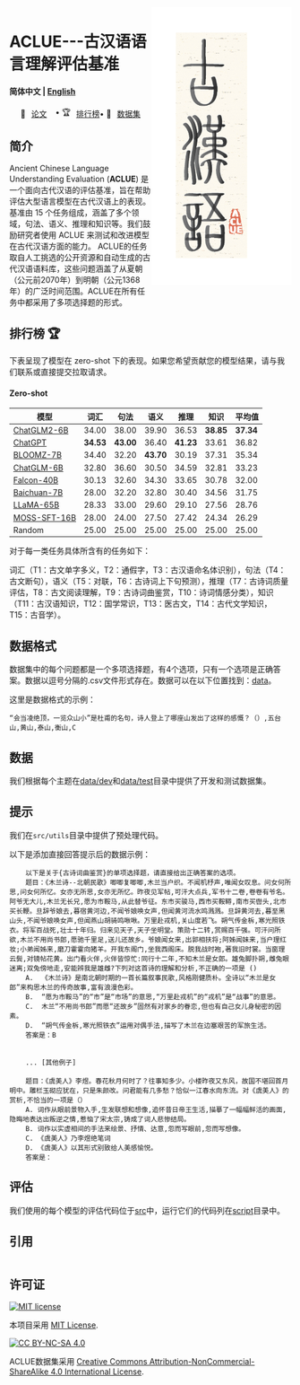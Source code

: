 <img src="fig/ACLUE.png" align="right" width="250" />

# ACLUE---古汉语语言理解评估基准 


<h4 align="left">
    <p>
        <b>简体中文</b> |
        <a href="README_EN.md">English</a> 
    <p>
</h4>

<p align="left" style="display: flex; flex-direction: row; justify-content: center; align-items: center">
📄 <a href="https://" target="_blank" style="margin-right: 15px; margin-left: 10px">论文</a> • 
🏆 <a href="#排行榜" target="_blank"  style="margin-left: 10px">排行榜</a> •
🤗 <a href="https://huggingface.co/datasets/tyouisen/aclue" target="_blank" style="margin-left: 10px">数据集</a> 
</p>

## 简介


Ancient Chinese Language Understanding Evaluation (**ACLUE**) 是一个面向古代汉语的评估基准，旨在帮助评估大型语言模型在古代汉语上的表现。基准由 15 个任务组成，涵盖了多个领域，句法、语义、推理和知识等。我们鼓励研究者使用 ACLUE 来测试和改进模型在古代汉语方面的能力。
ACLUE的任务取自人工挑选的公开资源和自动生成的古代汉语语料库，这些问题涵盖了从夏朝（公元前2070年）到明朝（公元1368年）的广泛时间范围。ACLUE在所有任务中都采用了多项选择题的形式。

## 排行榜 🏆

下表呈现了模型在 zero-shot 下的表现。如果您希望贡献您的模型结果，请与我们联系或直接提交拉取请求。

#### Zero-shot
| 模型                                                      |   词汇   |   句法   |   语义   |   推理   |   知识   |   平均值   |
|-----------|---------|-----------|----------|-----------|-----------|---------|
| [ChatGLM2-6B](https://huggingface.co/tiiuae/falcon-40b)   |   34.00   |   38.00   |   39.90   |   36.53   | **38.85** | **37.34** |
| [ChatGPT](https://openai.com/chatgpt)                     | **34.53** | **43.00** |   36.40   | **41.23** |   33.61   |   36.82   |
| [BLOOMZ-7B](https://github.com/bigscience-workshop/xmtf)  |   34.40   |   32.20   | **43.70** |   30.19   |   37.31   |   35.34   |
| [ChatGLM-6B](https://github.com/THUDM/GLM-130B)           |   32.80   |   36.60   |   30.50   |   34.59   |   32.81   |   33.23   |
| [Falcon-40B](https://huggingface.co/tiiuae/falcon-40b)    |   30.13   |   32.60   |   34.30   |   33.65   |   30.78   |   32.00   |
| [Baichuan-7B](https://github.com/baichuan-inc/baichuan-7B)|   28.00   |   32.20   |   32.80   |   30.40   |   34.56   |   31.75   |
| [LLaMA-65B](https://github.com/facebookresearch/llama)    |   28.33   |   33.00   |   29.60   |   29.10   |   27.56   |   28.76   |
| [MOSS-SFT-16B](https://github.com/OpenLMLab/MOSS)         |   28.00   |   24.00   |   27.50   |   27.42   |   24.34   |   26.29   |
| Random                                                    |   25.00   |   25.00   |   25.00   |   25.00   |   25.00   |   25.00   | 

对于每一类任务具体所含有的任务如下：

词汇（T1：古文单字多义，T2：通假字，T3：古汉语命名体识别），句法（T4：古文断句），语义（T5：对联，T6：古诗词上下句预测），推理（T7：古诗词质量评估，T8：古文阅读理解，T9：古诗词曲鉴赏，T10：诗词情感分类），知识（T11：古汉语知识，T12：国学常识，T13：医古文，T14：古代文学知识，T15：古音学）。

## 数据格式
数据集中的每个问题都是一个多项选择题，有4个选项，只有一个选项是正确答案。数据以逗号分隔的.csv文件形式存在。数据可以在以下位置找到：[data](data)。

这里是数据格式的示例：

```
“会当凌绝顶，一览众山小”是杜甫的名句，诗人登上了哪座山发出了这样的感慨？（）,五台山,黄山,泰山,衡山,C
```


## 数据
我们根据每个主题在[data/dev](data/dev)和[data/test](data/test)目录中提供了开发和测试数据集。


## 提示
我们在`src/utils`目录中提供了预处理代码。

以下是添加直接回答提示后的数据示例：

```
    以下是关于{古诗词曲鉴赏}的单项选择题，请直接给出正确答案的选项。
    题目：《木兰诗--北朝民歌》唧唧复唧唧,木兰当户织。不闻机杼声,唯闻女叹息。问女何所思,问女何所忆。女亦无所思,女亦无所忆。昨夜见军帖,可汗大点兵,军书十二卷,卷卷有爷名。阿爷无大儿,木兰无长兄,愿为市鞍马,从此替爷征。东市买骏马,西市买鞍鞯,南市买辔头,北市买长鞭。旦辞爷娘去,暮宿黄河边,不闻爷娘唤女声,但闻黄河流水鸣溅溅。旦辞黄河去,暮至黑山头,不闻爷娘唤女声,但闻燕山胡骑鸣啾啾。万里赴戎机,关山度若飞。朔气传金柝,寒光照铁衣。将军百战死,壮士十年归。归来见天子,天子坐明堂。策勋十二转,赏赐百千强。可汗问所欲,木兰不用尚书郎,愿驰千里足,送儿还故乡。爷娘闻女来,出郭相扶将;阿姊闻妹来,当户理红妆;小弟闻姊来,磨刀霍霍向猪羊。开我东阁门,坐我西阁床。脱我战时袍,著我旧时裳。当窗理云鬓,对镜帖花黄。出门看火伴,火伴皆惊忙:同行十二年,不知木兰是女郎。雄兔脚扑朔,雌兔眼迷离;双兔傍地走,安能辨我是雄雌?下列对这首诗的理解和分析,不正确的一项是 ()
    A.  《木兰诗》是南北朝时期的一首长篇叙事民歌,风格刚健质朴。全诗以“木兰是女郎”来构思木兰的传奇故事,富有浪漫色彩。
    B.  “愿为市鞍马”的“市”是“市场”的意思,“万里赴戎机”的“戎机”是“战事”的意思。
    C.  木兰“不用尚书郎”而愿“还故乡”固然有对家乡的眷恋,但也有自己女儿身秘密的因素。
    D.  “朔气传金柝,寒光照铁衣”运用对偶手法,描写了木兰在边塞艰苦的军旅生活。
    答案是：B
    

    ... [其他例子] 

    题目：《虞美人》李煜。春花秋月何时了？往事知多少。小楼昨夜又东风，故国不堪回首月明中。雕栏玉砌应犹在，只是朱颜改。问君能有几多愁？恰似一江春水向东流。对《虞美人》的赏析,不恰当的一项是（）
    A. 词作从眼前景物入手,生发联想和想像,追怀昔日帝王生活,描摹了一幅幅鲜活的画面,隐晦地表达出叛逆之情,惹恼了宋太宗,铸成了词人悲惨结局。
    B. 词作以实虚相间的手法来绘景、抒情、达意,忽而写眼前,忽而写想像。
    C. 《虞美人》乃李煜绝笔词
    D. 《虞美人》以其形式别致给人美感愉悦。
    答案是：

```

## 评估
我们使用的每个模型的评估代码位于[src](src)中，运行它们的代码列在[script](script)目录中。

## 引用

```
```
## 许可证

[![MIT license](https://img.shields.io/badge/License-MIT-blue.svg)](https://lbesson.mit-license.org/)

本项目采用 [MIT License](https://lbesson.mit-license.org/).

[![CC BY-NC-SA 4.0](https://img.shields.io/badge/License-CC%20BY--NC--SA%204.0-lightgrey.svg)](http://creativecommons.org/licenses/by-nc-sa/4.0/)

ACLUE数据集采用
[Creative Commons Attribution-NonCommercial-ShareAlike 4.0 International License](http://creativecommons.org/licenses/by-nc-sa/4.0/).


